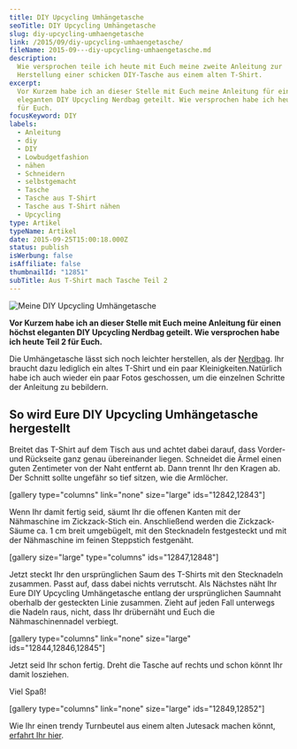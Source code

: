 ```yaml
---
title: DIY Upcycling Umhängetasche
seoTitle: DIY Upcycling Umhängetasche
slug: diy-upcycling-umhaengetasche
link: /2015/09/diy-upcycling-umhaengetasche/
fileName: 2015-09---diy-upcycling-umhaengetasche.md
description:
  Wie versprochen teile ich heute mit Euch meine zweite Anleitung zur
  Herstellung einer schicken DIY-Tasche aus einem alten T-Shirt.
excerpt:
  Vor Kurzem habe ich an dieser Stelle mit Euch meine Anleitung für einen höchst
  eleganten DIY Upcycling Nerdbag geteilt. Wie versprochen habe ich heute Teil 2
  für Euch.
focusKeyword: DIY
labels:
  - Anleitung
  - diy
  - DIY
  - Lowbudgetfashion
  - nähen
  - Schneidern
  - selbstgemacht
  - Tasche
  - Tasche aus T-Shirt
  - Tasche aus T-Shirt nähen
  - Upcycling
type: Artikel
typeName: Artikel
date: 2015-09-25T15:00:18.000Z
status: publish
isWerbung: false
isAffiliate: false
thumbnailId: "12851"
subTitle: Aus T-Shirt mach Tasche Teil 2
---
```


![Meine DIY Upcycling Umhängetasche](http://cardamonchai.com/wp-content/uploads/2015/09/DIY-Umhängetasche-23-640x960.jpg "Meine DIY Upcycling Umhängetasche")

<strong>Vor Kurzem habe ich an dieser Stelle mit Euch meine Anleitung für einen
höchst eleganten DIY Upcycling Nerdbag geteilt. Wie versprochen habe ich heute
Teil 2 für Euch. </strong>

Die Umhängetasche lässt sich noch leichter herstellen, als der
[Nerdbag](/2015/09/diy-upcycling-nerdbag/). Ihr braucht dazu lediglich ein altes
T-Shirt und ein paar Kleinigkeiten.<strong></strong>Natürlich habe ich auch
wieder ein paar Fotos geschossen, um die einzelnen Schritte der Anleitung zu
bebildern.

## So wird Eure DIY Upcycling Umhängetasche hergestellt

Breitet das T-Shirt auf dem Tisch aus und achtet dabei darauf, dass Vorder- und
Rückseite ganz genau übereinander liegen. Schneidet die Ärmel einen guten
Zentimeter von der Naht entfernt ab. Dann trennt Ihr den Kragen ab. Der Schnitt
sollte ungefähr so tief sitzen, wie die Armlöcher.

[gallery type="columns" link="none" size="large" ids="12842,12843"]

Wenn Ihr damit fertig seid, säumt Ihr die offenen Kanten mit der Nähmaschine im
Zickzack-Stich ein. Anschließend werden die Zickzack-Säume ca. 1 cm breit
umgebügelt, mit den Stecknadeln festgesteckt und mit der Nähmaschine im feinen
Steppstich festgenäht.

[gallery size="large" type="columns" ids="12847,12848"]

Jetzt steckt Ihr den ursprünglichen Saum des T-Shirts mit den Stecknadeln
zusammen. Passt auf, dass dabei nichts verrutscht. Als Nächstes näht Ihr Eure
DIY Upcycling Umhängetasche entlang der ursprünglichen Saumnaht oberhalb der
gesteckten Linie zusammen. Zieht auf jeden Fall unterwegs die Nadeln raus,
nicht, dass Ihr drübernäht und Euch die Nähmaschinennadel verbiegt.

[gallery type="columns" link="none" size="large" ids="12844,12846,12845"]

Jetzt seid Ihr schon fertig. Dreht die Tasche auf rechts und schon könnt Ihr
damit losziehen.

Viel Spaß!

[gallery type="columns" link="none" size="large" ids="12849,12852"]

Wie Ihr einen trendy Turnbeutel aus einem alten Jutesack machen könnt,
[erfahrt Ihr hier](/2015/09/diy-upcycling-turnbeutel/).
